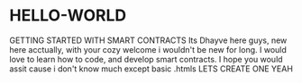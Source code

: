 # HELLO-WORLD

GETTING STARTED WITH SMART CONTRACTS
Its Dhayve here guys, new here acctually, with your cozy welcome i wouldn't be new for long.
I would love to learn how to code, and develop smart contracts.
I hope you would assit cause i don't know much except basic .htmls
LETS CREATE ONE YEAH
